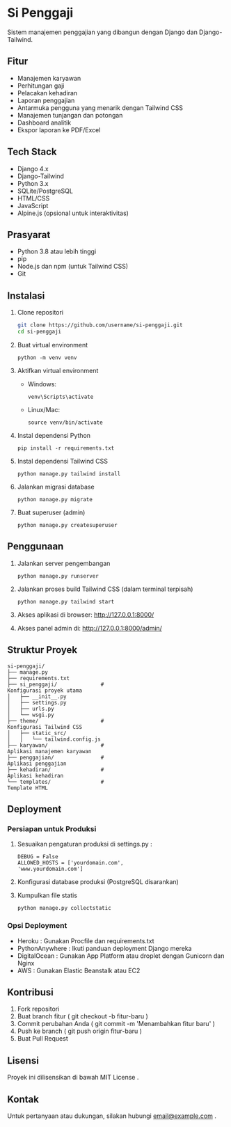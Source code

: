 # Si Penggaji

Sistem manajemen penggajian yang dibangun dengan Django dan Django-Tailwind.

## Fitur

- Manajemen karyawan
- Perhitungan gaji
- Pelacakan kehadiran
- Laporan penggajian
- Antarmuka pengguna yang menarik dengan Tailwind CSS
- Manajemen tunjangan dan potongan
- Dashboard analitik
- Ekspor laporan ke PDF/Excel

## Tech Stack

- Django 4.x
- Django-Tailwind
- Python 3.x
- SQLite/PostgreSQL
- HTML/CSS
- JavaScript
- Alpine.js (opsional untuk interaktivitas)

## Prasyarat

- Python 3.8 atau lebih tinggi
- pip
- Node.js dan npm (untuk Tailwind CSS)
- Git

## Instalasi

1. Clone repositori
   ```bash
   git clone https://github.com/username/si-penggaji.git
   cd si-penggaji
   ```
2. Buat virtual environment
   
   ```
   python -m venv venv
   ```
3. Aktifkan virtual environment
   
   - Windows:
     ```
     venv\Scripts\activate
     ```
   - Linux/Mac:
     ```
     source venv/bin/activate
     ```
4. Instal dependensi Python
   
   ```
   pip install -r requirements.txt
   ```
5. Instal dependensi Tailwind CSS
   
   ```
   python manage.py tailwind install
   ```
6. Jalankan migrasi database
   
   ```
   python manage.py migrate
   ```
7. Buat superuser (admin)
   
   ```
   python manage.py createsuperuser
   ```
## Penggunaan
1. Jalankan server pengembangan
   
   ```
   python manage.py runserver
   ```
2. Jalankan proses build Tailwind CSS (dalam terminal terpisah)
   
   ```
   python manage.py tailwind start
   ```
3. Akses aplikasi di browser: http://127.0.0.1:8000/
4. Akses panel admin di: http://127.0.0.1:8000/admin/
## Struktur Proyek
```
si-penggaji/
├── manage.py
├── requirements.txt
├── si_penggaji/              # 
Konfigurasi proyek utama
│   ├── __init__.py
│   ├── settings.py
│   ├── urls.py
│   └── wsgi.py
├── theme/                    # 
Konfigurasi Tailwind CSS
│   ├── static_src/
│   │   └── tailwind.config.js
├── karyawan/                 # 
Aplikasi manajemen karyawan
├── penggajian/               # 
Aplikasi penggajian
├── kehadiran/                # 
Aplikasi kehadiran
└── templates/                # 
Template HTML
```
## Deployment
### Persiapan untuk Produksi
1. Sesuaikan pengaturan produksi di settings.py :
   
   ```
   DEBUG = False
   ALLOWED_HOSTS = ['yourdomain.com', 
   'www.yourdomain.com']
   ```
2. Konfigurasi database produksi (PostgreSQL disarankan)
3. Kumpulkan file statis
   
   ```
   python manage.py collectstatic
   ```
### Opsi Deployment
- Heroku : Gunakan Procfile dan requirements.txt
- PythonAnywhere : Ikuti panduan deployment Django mereka
- DigitalOcean : Gunakan App Platform atau droplet dengan Gunicorn dan Nginx
- AWS : Gunakan Elastic Beanstalk atau EC2
## Kontribusi
1. Fork repositori
2. Buat branch fitur ( git checkout -b fitur-baru )
3. Commit perubahan Anda ( git commit -m 'Menambahkan fitur baru' )
4. Push ke branch ( git push origin fitur-baru )
5. Buat Pull Request
## Lisensi
Proyek ini dilisensikan di bawah MIT License .

## Kontak
Untuk pertanyaan atau dukungan, silakan hubungi email@example.com .